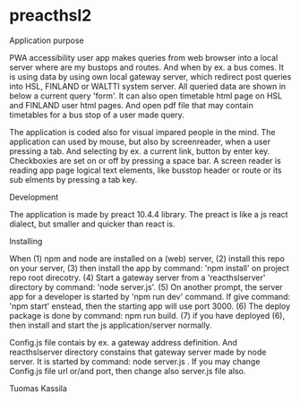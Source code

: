 # preacthsl2
Application purpose

PWA accessibility user app makes queries from web browser into a local server where are my bustops and routes. And when by ex. a bus comes. It is using data by using own local gateway server, which redirect post queries into HSL, FINLAND or WALTTI system server. All queried data are shown in below a current query 'form'. It can also open timetable html page on HSL and FINLAND user html pages. And open pdf file that may contain timetables for a bus stop of a user made query. 
 
The application is coded also for visual impared people in the mind. The application can used by mouse, but also by screenreader, when a user pressing a tab. And selecting by ex. a current link, button by enter key. Checkboxies are set on or off by pressing a space bar.  A screen reader is reading app page logical text elements, like busstop header or route or its sub elments by pressing a tab key.

Development

The application is made by preact 10.4.4 library. The preact is like a js react dialect, but smaller and quicker than react is. 

Installing

When (1) npm and node are installed on a (web) server, (2) install this repo on your server, (3) then install the app by command: 'npm install' on project repo root direcotry. (4) Start a gateway server from a 'reacthslserver' directory by command: 'node server.js'. (5) On another prompt, the server app for a developer is started by 'npm run dev' command.
If give command: 'npm start' enstead, then the starting app will use port 3000.
(6) The deploy package is done by command: npm run build. (7) if you have deployed (6), then install and start the js application/server normally.

Config.js file contais by ex. a gateway address definition. And reacthslserver directory constains that gateway server made by node server. It is started by command: node server.js <enter>. If you may change Config.js file url or/and port,
then change also server.js file also.
 
Tuomas Kassila
